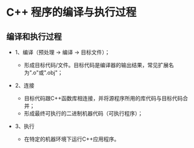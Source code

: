 # C++ 程序的编译与执行过程

## 编译和执行过程
- 1、编译（预处理 -> 编译 -> 目标文件）；
  - 形成目标代码/文件。目标代码是编译器的输出结果，常见扩展名为".o"或".obj"；

- 2、连接
  - 目标代码跟C++函数库相连接，并将源程序所用的库代码与目标代码合并；
  - 形成最终可执行的二进制机器代码（可执行程序）；

- 3、执行
  - 在特定的机器环境下运行C++应用程序。
